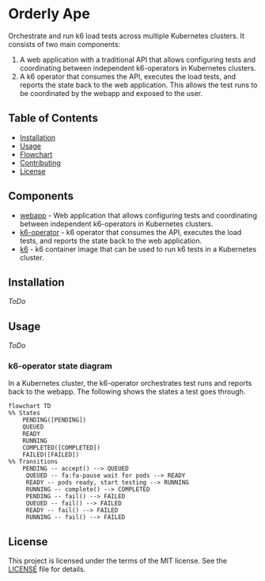 # Orderly Ape

Orchestrate and run k6 load tests across multiple Kubernetes clusters. It consists of two main components:

1. A web application with a traditional API that allows configuring tests and coordinating between independent k6-operators in Kubernetes clusters.
2. A k6 operator that consumes the API, executes the load tests, and reports the state back to the web application. This allows the test runs to be coordinated by the webapp and exposed to the user.

## Table of Contents

-   [Installation](#installation)
-   [Usage](#usage)
-   [Flowchart](#flowchart)
-   [Contributing](#contributing)
-   [License](#license)

## Components

-   [webapp](webapp) - Web application that allows configuring tests and coordinating between independent k6-operators in Kubernetes clusters.
-   [k6-operator](k6-operator) - k6 operator that consumes the API, executes the load tests, and reports the state back to the web application.
-   [k6](k6) - k6 container image that can be used to run k6 tests in a Kubernetes cluster.

## Installation

_ToDo_

## Usage

_ToDo_

### k6-operator state diagram

In a Kubernetes cluster, the k6-operator orchestrates test runs and reports back to the webapp. The following shows the states a test goes through.

```mermaid
flowchart TD
%% States
    PENDING([PENDING])
    QUEUED
    READY
    RUNNING
    COMPLETED([COMPLETED])
    FAILED([FAILED])
%% Transitions
    PENDING -- accept() --> QUEUED
     QUEUED -- fa:fa-pause wait for pods --> READY
     READY -- pods ready, start testing --> RUNNING
     RUNNING -- complete() --> COMPLETED
     PENDING -- fail() --> FAILED
     QUEUED -- fail() --> FAILED
     READY -- fail() --> FAILED
     RUNNING -- fail() --> FAILED
```

## License

This project is licensed under the terms of the MIT license. See the [LICENSE](LICENSE) file for details.
